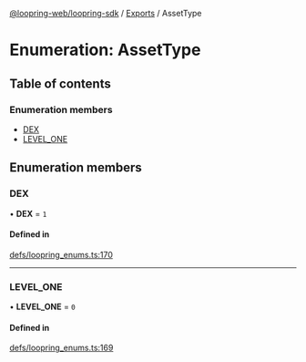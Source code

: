 [@loopring-web/loopring-sdk](../README.md) / [Exports](../modules.md) / AssetType

# Enumeration: AssetType

## Table of contents

### Enumeration members

- [DEX](AssetType.md#dex)
- [LEVEL\_ONE](AssetType.md#level_one)

## Enumeration members

### DEX

• **DEX** = `1`

#### Defined in

[defs/loopring_enums.ts:170](https://github.com/Loopring/loopring_sdk/blob/29b8a2c/src/defs/loopring_enums.ts#L170)

___

### LEVEL\_ONE

• **LEVEL\_ONE** = `0`

#### Defined in

[defs/loopring_enums.ts:169](https://github.com/Loopring/loopring_sdk/blob/29b8a2c/src/defs/loopring_enums.ts#L169)
